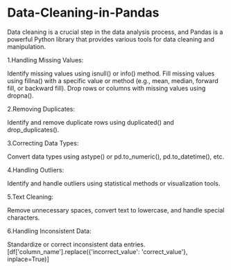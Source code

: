 # Data-Cleaning-in-Pandas
Data cleaning is a crucial step in the data analysis process, and Pandas is a powerful Python library that provides various tools for data cleaning and manipulation.


1.Handling Missing Values:

Identify missing values using isnull() or info() method.
Fill missing values using fillna() with a specific value or method (e.g., mean, median, forward fill, or backward fill).
Drop rows or columns with missing values using dropna().

2.Removing Duplicates:

Identify and remove duplicate rows using duplicated() and drop_duplicates().

3.Correcting Data Types:

Convert data types using astype() or pd.to_numeric(), pd.to_datetime(), etc.

4.Handling Outliers:

Identify and handle outliers using statistical methods or visualization tools.

5.Text Cleaning:

Remove unnecessary spaces, convert text to lowercase, and handle special characters.

6.Handling Inconsistent Data:

Standardize or correct inconsistent data entries.
[df['column_name'].replace({'incorrect_value': 'correct_value'}, inplace=True)]
